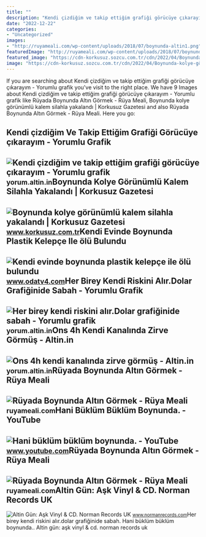 ```yaml
---
title: ""
description: "Kendi çizdiğim ve takip ettiğim grafiği görücüye çıkarayım"
date: "2022-12-22"
categories:
- "Uncategorized"
images:
- "http://ruyameali.com/wp-content/uploads/2018/07/boynunda-altin1.png"
featuredImage: "http://ruyameali.com/wp-content/uploads/2018/07/boynunda-altin1.png"
featured_image: "https://cdn-korkusuz.sozcu.com.tr/cdn/2022/04/Boynunda-kolye-görünümlü-kalem-silahla-yakalandı.jpg"
image: "https://cdn-korkusuz.sozcu.com.tr/cdn/2022/04/Boynunda-kolye-görünümlü-kalem-silahla-yakalandı.jpg"
---
```


If you are searching about Kendi çizdiğim ve takip ettiğim grafiği görücüye çıkarayım - Yorumlu grafik you've visit to the right place. We have 9 Images about Kendi çizdiğim ve takip ettiğim grafiği görücüye çıkarayım - Yorumlu grafik like Rüyada Boynunda Altın Görmek - Rüya Meali, Boynunda kolye görünümlü kalem silahla yakalandı | Korkusuz Gazetesi and also Rüyada Boynunda Altın Görmek - Rüya Meali. Here you go:

Kendi çizdiğim Ve Takip Ettiğim Grafiği Görücüye çıkarayım - Yorumlu Grafik
---------------------------------------------------------------------------

 ![Kendi çizdiğim ve takip ettiğim grafiği görücüye çıkarayım - Yorumlu grafik](https://grafik.altin.in/grafik/uyeler/12097/12097_GR20219q1209.jpg) <small>yorum.altin.in</small>Boynunda Kolye Görünümlü Kalem Silahla Yakalandı | Korkusuz Gazetesi
--------------------------------------------------------------------

 ![Boynunda kolye görünümlü kalem silahla yakalandı | Korkusuz Gazetesi](https://cdn-korkusuz.sozcu.com.tr/cdn/2022/04/Boynunda-kolye-görünümlü-kalem-silahla-yakalandı.jpg) <small>www.korkusuz.com.tr</small>Kendi Evinde Boynunda Plastik Kelepçe Ile ölü Bulundu
-----------------------------------------------------

 ![Kendi evinde boynunda plastik kelepçe ile ölü bulundu](https://i.odatv4.com/2/1280/720/storage/old/images/2023_05/2023_05_24/odatv_image_101__12fe99ea98d740.jpg) <small>www.odatv4.com</small>Her Birey Kendi Riskini Alır.Dolar Grafiğinide Sabah - Yorumlu Grafik
---------------------------------------------------------------------

 ![Her birey kendi riskini alır.Dolar grafiğinide sabah - Yorumlu grafik](https://grafik.altin.in/grafik/uyeler/124012/124012_GR20228pkbp9.png) <small>yorum.altin.in</small>Ons 4h Kendi Kanalında Zirve Görmüş - Altin.in
----------------------------------------------

 ![Ons 4h kendi kanalında zirve görmüş - Altin.in](https://grafik.altin.in/grafik/uyeler/285601/285601_GR2021ek7ad7.jpg) <small>yorum.altin.in</small>Rüyada Boynunda Altın Görmek - Rüya Meali
-----------------------------------------

 ![Rüyada Boynunda Altın Görmek - Rüya Meali](http://ruyameali.com/wp-content/uploads/2018/07/boynunda-altin1.png) <small>ruyameali.com</small>Hani Büklüm Büklüm Boynunda. - YouTube
--------------------------------------

 ![Hani büklüm büklüm boynunda. - YouTube](https://i.ytimg.com/vi/8vLihXgtR_k/maxresdefault.jpg?sqp=-oaymwEmCIAKENAF8quKqQMa8AEB-AHUBoAC4AOKAgwIABABGGUgZShlMA8=&rs=AOn4CLCL07rbYRL1WpB7ptkocvglmGtA6g) <small>www.youtube.com</small>Rüyada Boynunda Altın Görmek - Rüya Meali
-----------------------------------------

 ![Rüyada Boynunda Altın Görmek - Rüya Meali](http://ruyameali.com/wp-content/uploads/2018/07/boynunda-altin-768x460.jpg) <small>ruyameali.com</small>Altin Gün: Aşk Vinyl &amp; CD. Norman Records UK
------------------------------------------------

 ![Altin Gün: Aşk Vinyl & CD. Norman Records UK](https://www.normanrecords.com/artwork/large/73/195823-altin-g-n-ak.jpg) <small>www.normanrecords.com</small>Her birey kendi riskini alır.dolar grafiğinide sabah. Hani büklüm büklüm boynunda.. Altin gün: aşk vinyl &amp; cd. norman records uk

